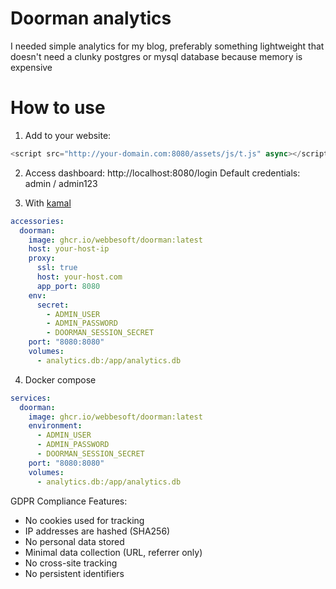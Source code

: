 # Doorman analytics

I needed simple analytics for my blog, preferably something lightweight that doesn't need a clunky postgres or mysql database because memory is expensive

# How to use

1. Add to your website:

```javascript
<script src="http://your-domain.com:8080/assets/js/t.js" async></script>
```

2. Access dashboard:
   http://localhost:8080/login
   Default credentials: admin / admin123

3. With [kamal](https://kamal-deploy.org/)

```yaml
accessories:
  doorman:
    image: ghcr.io/webbesoft/doorman:latest
    host: your-host-ip
    proxy:
      ssl: true
      host: your-host.com
      app_port: 8080
    env:
      secret:
        - ADMIN_USER
        - ADMIN_PASSWORD
        - DOORMAN_SESSION_SECRET
    port: "8080:8080"
    volumes:
      - analytics.db:/app/analytics.db
```

4. Docker compose

```yaml
services:
  doorman:
    image: ghcr.io/webbesoft/doorman:latest
    environment:
      - ADMIN_USER
      - ADMIN_PASSWORD
      - DOORMAN_SESSION_SECRET
    port: "8080:8080"
    volumes:
      - analytics.db:/app/analytics.db
```

GDPR Compliance Features:

- No cookies used for tracking
- IP addresses are hashed (SHA256)
- No personal data stored
- Minimal data collection (URL, referrer only)
- No cross-site tracking
- No persistent identifiers
